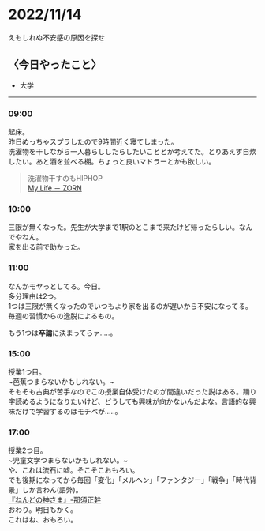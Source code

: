 2022/11/14
============

えもしれぬ不安感の原因を探せ

## 〈今日やったこと〉  
* 大学

---

### 09:00  
起床。  
昨日めっちゃスプラしたので9時間近く寝てしまった。  
洗濯物を干しながら一人暮らししたらしたいこととか考えてた。とりあえず自炊したい。あと酒を並べる棚。ちょっと良いマドラーとかも欲しい。  
> 洗濯物干すのもHIPHOP  
> [My Life － ZORN](https://m.youtube.com/watch?v=WtldWLQJ28E)  

### 10:00  
三限が無くなった。先生が大学まで1駅のとこまで来たけど帰ったらしい。なんでやねん。  
家を出る前で助かった。  

### 11:00  
なんかモヤっとしてる。今日。  
多分理由は2つ。  
1つは三限が無くなったのでいつもより家を出るのが遅いから不安になってる。毎週の習慣からの逸脱によるもの。  

もう1つは**卒論**に決まってらァ.....。  

### 15:00  
授業1つ目。  
~芭蕉つまらないかもしれない。~  
そもそも古典が苦手なのでこの授業自体受けたのが間違いだった説はある。踊り字読めるようになりたいけど、どうしても興味が向かないんだよな。言語的な興味だけで学習するのはモチベが.....。  

### 17:00  
授業2つ目。  
~児童文学つまらないかもしれない。~  
や、これは流石に嘘。そこそこおもろい。  
でも後期になってから毎回「変化」「メルヘン」「ファンタジー」「戦争」「時代背景」しか言わん(語弊)。  
[『ねんどの神さま』-那須正幹](https://www.amazon.co.jp/%E3%81%AD%E3%82%93%E3%81%A9%E3%81%AE%E7%A5%9E%E3%81%95%E3%81%BE-%E3%81%88%E3%81%BB%E3%82%93%E3%81%AF%E3%81%A8%E3%82%82%E3%81%A0%E3%81%A1-27-%E9%82%A3%E9%A0%88-%E6%AD%A3%E5%B9%B9/dp/4591041778)  
おわり。明日もかく。  
これはね、おもろい。  
